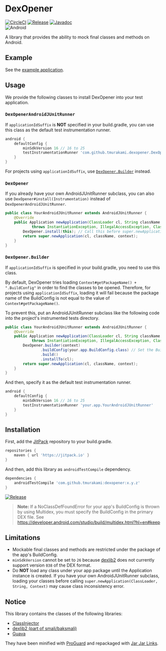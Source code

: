 # DexOpener

[![CircleCI](https://circleci.com/gh/tmurakami/dexopener.svg?style=shield)](https://circleci.com/gh/tmurakami/dexopener)
[![Release](https://jitpack.io/v/tmurakami/dexopener.svg)](https://jitpack.io/#tmurakami/dexopener)
[![Javadoc](https://img.shields.io/badge/Javadoc-0.12.0-brightgreen.svg)](https://jitpack.io/com/github/tmurakami/dexopener/0.12.0/javadoc/)<br>
![Android](https://img.shields.io/badge/Android-4.1%2B-blue.svg)

A library that provides the ability to mock final classes and methods on Android.

## Example

See the [example application](dexopener-example).

## Usage

We provide the following classes to install DexOpener into your test application.

### `DexOpenerAndroidJUnitRunner`

If `applicationIdSuffix` is **NOT** specified in your build.gradle, you can use this class as the default test instrumentation runner.

```groovy
android {
    defaultConfig {
        minSdkVersion 16 // 16 to 25
        testInstrumentationRunner 'com.github.tmurakami.dexopener.DexOpenerAndroidJUnitRunner'
    }
}
```

For projects using `applicationIdSuffix`, use [`DexOpener.Builder`](#dexopenerbuilder) instead.

### `DexOpener`

If you already have your own AndroidJUnitRunner subclass, you can also use `DexOpener#install(Instrumentation)` instead of `DexOpenerAndroidJUnitRunner`.

```java
public class YourAndroidJUnitRunner extends AndroidJUnitRunner {
    @Override
    public Application newApplication(ClassLoader cl, String className, Context context)
            throws InstantiationException, IllegalAccessException, ClassNotFoundException {
        DexOpener.install(this); // Call this before super.newApplication()
        return super.newApplication(cl, className, context);
    }
}
```

### `DexOpener.Builder`

If `applicationIdSuffix` is specified in your build.gradle, you need to use this class.

By default, DexOpener tries loading `Context#getPackageName() + ".BuildConfig"` in order to find the classes to be opened.
Therefore, for projects using `applicationIdSuffix`, loading it will fail because the package name of the BuildConfig is not equal to the value of `Context#getPackageName()`.

To prevent this, put an AndroidJUnitRunner subclass like the following code into the project's instrumented tests directory.

```java
public class YourAndroidJUnitRunner extends AndroidJUnitRunner {
    @Override
    public Application newApplication(ClassLoader cl, String className, Context context)
            throws InstantiationException, IllegalAccessException, ClassNotFoundException {
        DexOpener.builder(context)
                .buildConfig(your.app.BuildConfig.class) // Set the BuildConfig class
                .build()
                .installTo(cl);
        return super.newApplication(cl, className, context);
    }
}
```

And then, specify it as the default test instrumentation runner.

```groovy
android {
    defaultConfig {
        minSdkVersion 16 // 16 to 25
        testInstrumentationRunner 'your.app.YourAndroidJUnitRunner'
    }
}
```

## Installation

First, add the [JitPack](https://jitpack.io/) repository to your build.gradle.

```groovy
repositories {
    maven { url 'https://jitpack.io' }
}
```

And then, add this library as `androidTestCompile` dependency.

```groovy
dependencies {
    androidTestCompile 'com.github.tmurakami:dexopener:x.y.z'
}
```

[![Release](https://jitpack.io/v/tmurakami/dexopener.svg)](https://jitpack.io/#tmurakami/dexopener)

> **Note:** If a NoClassDefFoundError for your app's BuildConfig is thrown by using Multidex, you must specify the BuildConfig in the primary DEX file.
> See https://developer.android.com/studio/build/multidex.html?hl=en#keep

## Limitations

- Mockable final classes and methods are restricted under the package of the app's BuildConfig.
- `minSdkVersion` cannot be set to `26` because [dexlib2](https://github.com/JesusFreke/smali) does not currently support version `038` of the DEX format.
- Do **NOT** load any class under your app package until the Application instance is created. If you have your own AndroidJUnitRunner subclass, loading your classes before calling `super.newApplication(ClassLoader, String, Context)` may cause class inconsistency error.

## Notice

This library contains the classes of the following libraries:

- [ClassInjector](https://github.com/tmurakami/classinjector)
- [dexlib2 (part of smali/baksmali)](https://github.com/JesusFreke/smali)
- [Guava](https://github.com/google/guava)

They have been minified with [ProGuard](https://www.guardsquare.com/en/proguard) and repackaged with [Jar Jar Links](https://code.google.com/archive/p/jarjar/).
